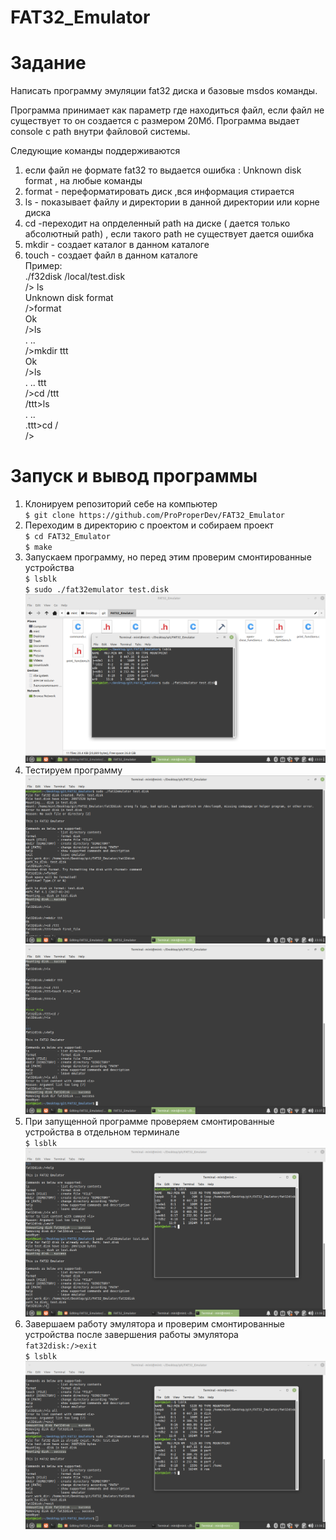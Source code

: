 # FAT32_Emulator
# Задание
Написать программу эмуляции fat32 диска и базовые msdos команды.

Программа принимает как параметр где находиться файл, если файл не существует то он создается с размером 20Мб.
Программа выдает console с path внутри файловой системы.

Следующие команды поддерживаются
1) если файл не формате fat32 то выдается ошибка : Unknown disk format , на любые команды
2) format - переформатировать диск ,вся информация стирается
3) ls - показывает файлу и директории в данной директории или корне диска
4) cd <path> -переходит на опрделенный path на диске ( дается только aбсолютный path) , если такого path не существует дается ошибка
5) mkdir <name> - создает каталог в данном каталоге
6) touch <name> - создает файл в данном каталоге  \
Пример:  \
./f32disk /local/test.disk  \
/> ls  \
Unknown disk format \
/>format  \
Ok  \
/>ls  \
. ..  \
/>mkdir ttt  \
Ok  \
/>ls  \
. .. ttt  \
/>cd /ttt  \
/ttt>ls  \
. ..  \
.ttt>cd /  \
/>
# Запуск и вывод программы
1. Клонируем репозиторий себе на компьютер  \
`$ git clone https://github.com/ProProperDev/FAT32_Emulator`
2. Переходим в директорию с проектом и собираем проект  \
`$ cd FAT32_Emulator`  \
`$ make`
3. Запускаем программу, но перед этим проверим смонтированные устройства  \
`$ lsblk`  \
`$ sudo ./fat32emulator test.disk`
![Screenshot](https://github.com/ProProperDev/FAT32_Emulator/blob/main/Screenshots/Run.png)
4. Тестируем программу  \
![Screenshot](https://github.com/ProProperDev/FAT32_Emulator/blob/main/Screenshots/Work1.png)
![Screenshot](https://github.com/ProProperDev/FAT32_Emulator/blob/main/Screenshots/work2.png)
5. При запущенной программе проверяем смонтированные устройства в отдельном терминале  \
`$ lsblk`
![Screenshot](https://github.com/ProProperDev/FAT32_Emulator/blob/main/Screenshots/mount_devices.png)
6. Завершаем работу эмулятора и проверим смонтированные устройства после завершения работы эмулятора  \
`fat32disk:/>exit`  \
`$ lsblk`
![Screenshot](https://github.com/ProProperDev/FAT32_Emulator/blob/main/Screenshots/mount_devices2.png)

